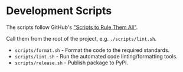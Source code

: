 # Development Scripts

The scripts follow GitHub's ["Scripts to Rule Them All"](https://github.com/github/scripts-to-rule-them-all).

Call them from the root of the project, e.g. `./scripts/lint.sh`.

- `scripts/format.sh` - Format the code to the required standards.
- `scripts/lint.sh` - Run the automated code linting/formatting tools.
- `scripts/release.sh` - Publish package to PyPI.

